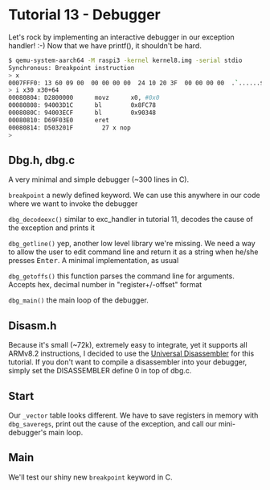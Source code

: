 Tutorial 13 - Debugger
======================

Let's rock by implementing an interactive debugger in our exception handler! :-) Now that we have printf(), it
shouldn't be hard.

```sh
$ qemu-system-aarch64 -M raspi3 -kernel kernel8.img -serial stdio
Synchronous: Breakpoint instruction
> x 
0007FFF0: 13 60 09 00  00 00 00 00  24 10 20 3F  00 00 00 00  .`......$. ?....
> i x30 x30+64 
00080804: D2800000      movz      x0, #0x0
00080808: 94003D1C      bl        0x8FC78
0008080C: 94003ECF      bl        0x90348
00080810: D69F03E0      eret      
00080814: D503201F        27 x nop
>
```

Dbg.h, dbg.c
------------

A very minimal and simple debugger (~300 lines in C).

`breakpoint` a newly defined keyword. We can use this anywhere in our code where we want to invoke the debugger

`dbg_decodeexc()` similar to exc_handler in tutorial 11, decodes the cause of the exception and prints it

`dbg_getline()` yep, another low level library we're missing. We need a way to allow the user to edit command line
and return it as a string when he/she presses <kbd>Enter</kbd>. A minimal implementation, as usual

`dbg_getoffs()` this function parses the command line for arguments. Accepts hex, decimal number in
"register+/-offset" format

`dbg_main()` the main loop of the debugger.

Disasm.h
--------

Because it's small (~72k), extremely easy to integrate, yet it supports all ARMv8.2 instructions, I decided to
use the [Universal Disassembler](https://github.com/bztsrc/udisasm) for this tutorial. If you don't want to
compile a disassembler into your debugger, simply set the DISASSEMBLER define 0 in top of dbg.c.

Start
-----

Our `_vector` table looks different. We have to save registers in memory with `dbg_saveregs`, print out
the cause of the exception, and call our mini-debugger's main loop.

Main
----

We'll test our shiny new `breakpoint` keyword in C.
